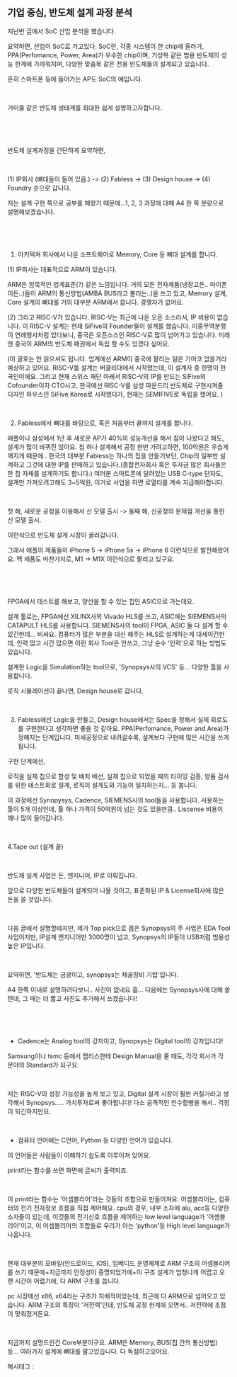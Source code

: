 ## 기업 중심, 반도체 설계 과정 분석

지난번 글에서 SoC 산업 분석을 했습니다.

요약하면, 산업이 SoC로 가고있다. SoC란, 각종 시스템이 한 chip에 올라가, PPA(Perfomance, Power, Area)가 우수한 chip이며, 기성복 같은 범용 반도체의 성능 한계에 가까워지며, 다양한 맞춤복 같은 전용 반도체들이 설계되고 있습니다.

흔히 스마트폰 등에 들어가는 AP도 SoC의 예입니다.

​

거미줄 같은 반도체 생태계를 최대한 쉽게 설명하고자합니다.

​

​

반도체 설계과정을 간단하게 요약하면,

​

(1) IP회사 (뼈대들이 들어 있음.) -> (2) Fabless -> (3) Design house -> (4) Foundry 순으로 갑니다.

저는 설계 구현 쪽으로 공부를 해왔기 때문에...1, 2, 3 과정에 대해 A4 한 쪽 분량으로 설명해보겠습니다.

​

​

1. 아키텍쳐 회사에서 나온 소프트웨어로 Memory, Core 등 뼈대 설계를 합니다.

(1) IP회사는 대표적으로 ARM이 있습니다.

ARM은 암묵적인 업계표준(?) 같은 느낌입니다. 거의 모든 전자제품(냉장고든.. 아이폰이든..)들이 ARM의 통신방법(AMBA BUS라고 불리는..)을 쓰고 있고, Memory 설계, Core 설계의 뼈대를 거의 대부분 ARM에서 씁니다. 경쟁자가 없어요.

(2) 그리고 RISC-V가 있습니다. RISC-V는 최근에 나온 오픈 소스라서, IP 비용이 없습니다. 이 RISC-V 설계는 현재 SiFive의 Founder들이 설계를 했습니다. 미중무역분쟁이 연례행사처럼 있다보니, 중국은 오픈소스인 RISC-V로 많이 넘어가고 있습니다. 미래엔 중국이 ARM의 반도체 패권에서 독립 할 수도 있겠다 싶어요.

(이 괄호는 안 읽으셔도 됩니다. 업계에선 ARM이 중국에 팔리는 일은 기어코 없을거라 예상하고 있어요. RISC-V를 설계는 버클리대에서 시작했는데, 이 설계자 중 한명이 한국인이에요. 그리고 현재 스위스 재단 아래서 RISC-V의 IP를 만드는 SiFive의 Cofounder이자 CTO시고, 한국에선 RISC-V를 삼성 파운드리 반도체로 구현시켜줄 디자인 하우스인 SiFive Korea로 시작했다가, 현재는 SEMIFIVE로 독립을 했어요. )

​

2. Fabless에서 뼈대를 바탕으로, 혹은 처음부터 끝까지 설계를 합니다.

애플이나 삼성에서 1년 후 새로운 AP가 40%의 성능개선을 해서 칩이 나왔다고 해도, 설계가 많이 바뀌진 않아요. 칩 하나 설계해서 공정 한번 가려고하면, 100억원은 우습게 깨지게 때문에.. 한국의 대부분 Fabless는 하나의 칩을 만들기보단, Chip의 일부만 설계하고 그것에 대한 IP를 판매하고 있습니다.(종합전자회사 혹은 투자금 많은 회사들은 한 칩 자체를 설계하기도 합니다.) 여러분 스마트폰에 달려있는 USB C-type 단자도, 설계만 가져오려고해도 3~5억원, 이거로 사업을 하면 로열티를 계속 지급해야합니다.

​

첫 해, 새로운 공정을 이용해서 신 모델 출시 -> 둘째 해, 신공정의 문제점 개선을 통한 신 모델 출시.

이런식으로 반도체 설계 시장이 굴러갑니다.

그래서 애플의 제품들이 iPhone 5 -> iPhone 5s -> iPhone 6 이런식으로 발전해왔어요. 맥 제품도 마찬가지로, M1 -> M1X 이런식으로 팔리고 있구요.

​

​

FPGA에서 테스트를 해보고, 양산을 할 수 있는 칩인 ASIC으로 가는데요.

설계 툴로는, FPGA에선 XILINX사의 Vivado HLS를 쓰고, ASIC에는 SIEMENS사의 CATAPULT HLS를 사용합니다. SIEMENS사의 tool이 FPGA, ASIC 둘 다 설계 할 수 있긴한데... 비싸요. 컴퓨터가 많은 부분을 대신 해주는 HLS로 설계하는게 대세이긴한데, 인력 많고 시간 많으면 이런 회사 Tool은 안쓰고, 그냥 순수 '인력'으로 하는 방법도 있습니다.

설계한 Logic을 Simulation하는 tool으로, 'Synopsys사의 VCS' 등... 다양한 툴을 사용합니다.

로직 시뮬레이션이 끝나면, Design house로 갑니다.

​

3. Fabless에선 Logic을 만들고, Design house에서는 Spec을 정해서 실제 회로도를 구현한다고 생각하면 좋을 것 같아요. PPA(Perfomance, Power and Area)가 정해지는 단계입니다. 미세공정으로 내려갈수록, 설계보다 구현에 많은 시간을 쓰게됩니다.

구현 단계에선,

로직을 실제 칩으로 합성 및 배치 배선, 실제 칩으로 되었을 때의 타이밍 검증, 양품 검사를 위한 테스트회로 설계, 로직이 설계도와 기능이 일치하는지... 등 봅니다.

이 과정에선 Synopysys, Cadence, SIEMENS사의 tool들을 사용합니다. 사용하는 툴이 5개 이상인데, 툴 하나 가격이 50억원이 넘는 것도 있을만큼.. Liscense 비용이 꽤나 많이 들어갑니다. 

​

4.Tape out (설계 끝)

​

반도체 설계 사업은 돈, 엔지니어, IP로 이뤄집니다.

앞으로 다양한 반도체들이 설계되어 나올 것이고, 표준화된 IP & License회사에 많은 돈을 쓸 것입니다.

​

다음 글에서 설명할테지만, 제가 Top pick으로 꼽은 Synopsys의 주 사업은 EDA Tool 사업이지만, IP설계 엔지니어만 3000명이 넘고, Synopsys의 IP들이 USB처럼 범용성 높은 IP입니다.

​

요약하면, '반도체는 금광이고, synopsys는 채굴장비 기업'입니다.

A4 한쪽 이내로 설명하려다보니.. 사진이 없네요 흠... 다음에는 Synopsys사에 대해 쓸텐데, 그 때는 더 짧고 사진도 추가해서 쓰겠습니다!

​

​

+ Cadence는 Analog tool의 강자이고, Synopsys는 Digital tool의 강자입니다!

Samsung이나 tsmc 등에서 팹리스한테 Design Manual을 줄 때도, 각각 회사가 각 분야의 Standard가 되구요.

​

저는 RISC-V의 성장 가능성을 높게 보고 있고, Digital 설계 시장이 훨씬 커질거라고 생각해서 Synopsys..... 가치투자로써 좋아합니다! 다소 공격적인 인수합병을 해서.. 걱정이 되긴하지만요.

​

+ 컴퓨터 언어에는 C언어, Python 등 다양한 언어가 있습니다.

이 언어들은 사람들이 이해하기 쉽도록 이루어져 있어요.

print라는 함수를 쓰면 화면에 글씨가 출력되죠.

​

이 print라는 함수는 '어셈블리어'라는 것들의 조합으로 만들어져요. 어셈블리어는, 컴퓨터의 전기 전자정보 흐름을 직접 제어해요. cpu의 경우, 내부 소자에 alu, acc등 다양한 소자들이 있는데, 이것들의 전기신호 흐름을 제어하는 low level language가 '어셈블리어'이고, 이 어셈블리어의 조합들로 우리가 아는 'python'등 High level language가 나옵니다.

​

현재 대부분의 모바일(안드로이드, iOS), 임베디드 운영체제로 ARM 구조의 어셈블리어를 쓰기 때문에+지금까지 안정성이 증명되었기에+이 구조 설계가 엄청나게 어렵고 오랜 시간이 어렵기에, 다 ARM 구조를 씁니다.

pc 시장에선 x86, x64라는 구조가 지배적이었는데, 최근에 다 ARM으로 넘어오고 있습니다. ARM 구조의 특징이 '저전력'인데, 반도체 공정 한계에 오면서.. 저전력에 초점이 맞춰졌거든요.

​

지금까지 설명드린건 Core부분이구요. ARM은 Memory, BUS(칩 간의 통신방법) 등... 여러가지 설계에 뼈대를 팔고있습니다. 다 독점하고있어요.

 해시태그 : 